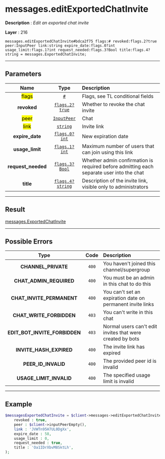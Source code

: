 # messages.editExportedChatInvite

**Description** : *Edit an exported chat invite*

**Layer** : 216

```tl
messages.editExportedChatInvite#bdca2f75 flags:# revoked:flags.2?true peer:InputPeer link:string expire_date:flags.0?int usage_limit:flags.1?int request_needed:flags.3?Bool title:flags.4?string = messages.ExportedChatInvite;
```

---

## Parameters

| Name | Type | Description |
| :---: | :---: | :--- |
| <mark>flags</mark> | [`#`](type/#) | Flags, see TL conditional fields |
| **revoked** | [`flags.2?true`](type/true) | Whether to revoke the chat invite |
| <mark>peer</mark> | [`InputPeer`](type/InputPeer) | Chat |
| <mark>link</mark> | [`string`](type/string) | Invite link |
| **expire_date** | [`flags.0?int`](type/int) | New expiration date |
| **usage_limit** | [`flags.1?int`](type/int) | Maximum number of users that can join using this link |
| **request_needed** | [`flags.3?Bool`](type/Bool) | Whether admin confirmation is required before admitting each separate user into the chat |
| **title** | [`flags.4?string`](type/string) | Description of the invite link, visible only to administrators |

---

## Result

[messages.ExportedChatInvite](type/messages.ExportedChatInvite)

---

## Possible Errors

| Type | Code | Description |
| :---: | :---: | :--- |
| **CHANNEL_PRIVATE** | `400` | You haven't joined this channel/supergroup |
| **CHAT_ADMIN_REQUIRED** | `400` | You must be an admin in this chat to do this |
| **CHAT_INVITE_PERMANENT** | `400` | You can't set an expiration date on permanent invite links |
| **CHAT_WRITE_FORBIDDEN** | `403` | You can't write in this chat |
| **EDIT_BOT_INVITE_FORBIDDEN** | `403` | Normal users can't edit invites that were created by bots |
| **INVITE_HASH_EXPIRED** | `400` | The invite link has expired |
| **PEER_ID_INVALID** | `400` | The provided peer id is invalid |
| **USAGE_LIMIT_INVALID** | `400` | The specified usage limit is invalid |

---

## Example

```php
$messagesExportedChatInvite = $client->messages->editExportedChatInvite(
	revoked : true,
	peer : $client->inputPeerEmpty(),
	link : 'JVWTn95H7UL0DgXx',
	expire_date : 58,
	usage_limit : 0,
	request_needed : true,
	title : 'Oa1IDrXbvM8SktLh',
);
```